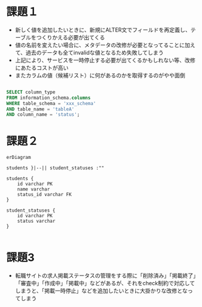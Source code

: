 # 課題１

- 新しく値を追加したいときに、新規にALTER文でフィールドを再定義し、テーブルをつくりかえる必要が出てくる
- 値の名前を変えたい場合に、メタデータの改修が必要となってることに加えて、過去のデータも全てinvalidな値となるため失敗してしまう
- 上記により、サービスを一時停止する必要が出てくるかもしれない等、改修にあたるコストが高い
- またカラムの値（候補リスト）に何があるのかを取得するのがやや面倒

```sql

SELECT column_type 
FROM information_schema.columns 
WHERE table_schema = 'xxx_schema' 
AND table_name = 'tableA' 
AND column_name = 'status';

```


# 課題２

```mermaid
erDiagram

students }|--|| student_statuses :""

students {
    id varchar PK
    name varchar
    status_id varchar FK
}

student_statuses {
    id varchar PK
    status varchar
}


```


# 課題3

 - 転職サイトの求人掲載ステータスの管理をする際に「削除済み」「掲載終了」「審査中」「作成中」「掲載中」などがあるが、それをcheck制約で対応してしまうと、「掲載一時停止」などを追加したいときに大掛かりな改修となってしまう
